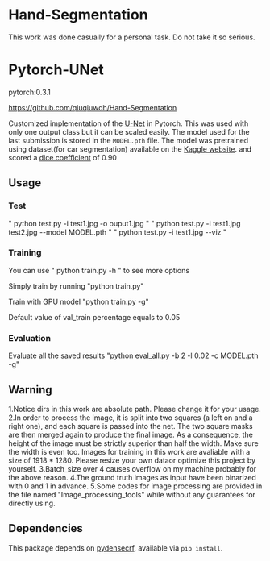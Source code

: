 # Hand-Segmentation
This work was done casually for a personal task. Do not take it so serious.
# Pytorch-UNet
pytorch:0.3.1

https://github.com/qiuqiuwdh/Hand-Segmentation

Customized implementation of the [U-Net](https://arxiv.org/pdf/1505.04597.pdf) in Pytorch. This was used with only one output class but it can be scaled easily.
The model used for the last submission is stored in the `MODEL.pth` file.
The model was pretrained using dataset(for car segmentation) available on the [Kaggle website](https://www.kaggle.com/c/carvana-image-masking-challenge/data).
and scored a [dice coefficient](https://en.wikipedia.org/wiki/S%C3%B8rensen%E2%80%93Dice_coefficient) of 0.90 

## Usage
### Test

" python test.py -i test1.jpg -o ouput1.jpg "
" python test.py -i test1.jpg test2.jpg --model MODEL.pth "
" python test.py -i test1.jpg --viz "

### Training

You can use " python train.py -h " to see more options

Simply train by running 
"python train.py"

Train with GPU model
"python train.py -g"

Default value of val_train percentage equals to 0.05

### Evaluation
Evaluate all the saved results
"python eval_all.py -b 2 -l 0.02 -c MODEL.pth -g"
## Warning

1.Notice dirs in this work are absolute path. Please change it for your usage. 
2.In order to process the image, it is split into two squares (a left on and a right one), and each square is passed into the net. The two square masks are then merged again to produce the final image. As a consequence, the height of the image must be strictly superior than half the width. Make sure the width is even too. Images for training in this work are avaliable with a size of 1918 * 1280. Please resize your own dataor optimize this project by yourself.
3.Batch_size over 4 causes overflow on my machine probably for the above reason.
4.The ground truth images as input have been binarized with 0 and 1 in advance. 
5.Some codes for image processing are provided in the file named "Image_processing_tools" while without any guarantees for directly using.

## Dependencies
This package depends on [pydensecrf](https://github.com/lucasb-eyer/pydensecrf), available via `pip install`.


